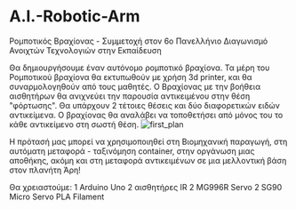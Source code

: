 # A.I.-Robotic-Arm
Ρομποτικός Βραχίονας - Συμμετοχή στον 6o Πανελλήνιο Διαγωνισμό Ανοιχτών Τεχνολογιών στην Εκπαίδευση

Θα δημιουργήσουμε έναν αυτόνομο ρομποτικό βραχίονα.
Τα μέρη του Ρομποτικού βραχίονα θα εκτυπωθούν με χρήση 3d printer, και θα συναρμολογηθούν από τους μαθητές.
Ο Βραχίονας με την βοήθεια αισθητήρων θα ανιχνεύει την παρουσία αντικειμένου στην θέση "φόρτωσης".
Θα υπάρχουν 2 τέτοιες θέσεις και δύο διαφορετικών ειδών αντικείμενα.
Ο βραχίονας θα αναλάβει να τοποθετήσει από μόνος του το κάθε αντικείμενο στη σωστή θέση.
![first_plan](https://github.com/kostart13/A.I.-Robotic-Arm/assets/99647289/b5992848-2428-470e-b75d-505a4105f05f)

Η πρότασή μας μπορεί να χρησιμοποιηθεί στη Βιομηχανική παραγωγή, στη αυτόματη μεταφορά - ταξινόμηση container, στην οργάνωση  μιας αποθήκης, 
ακόμη και στη μεταφορά αντικειμένων σε μια μελλοντική βάση στον πλανήτη Άρη!

Θα χρειαστούμε:
1 Arduino Uno
2 αισθητήρες IR
2 MG996R Servo 
2 SG90 Micro Servo
PLA Filament 
